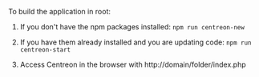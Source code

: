 To build the application in root:

1) If you don't have the npm packages installed: `npm run centreon-new`

2) If you have them already installed and you are updating code: `npm run centreon-start`

3) Access Centreon in the browser with http://domain/folder/index.php 